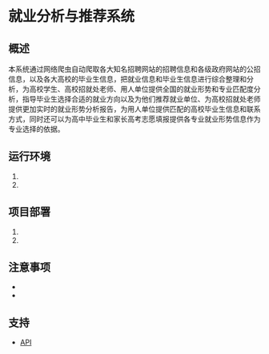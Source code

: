 # 就业分析与推荐系统

## 概述

本系统通过网络爬虫自动爬取各大知名招聘网站的招聘信息和各级政府网站的公招信息，以及各大高校的毕业生信息，把就业信息和毕业生信息进行综合整理和分析，为高校学生、高校招就处老师、用人单位提供全国的就业形势和专业匹配度分析，指导毕业生选择合适的就业方向以及为他们推荐就业单位、为高校招就处老师提供更加实时的就业形势分析报告，为用人单位提供匹配的高校毕业生信息和联系方式，同时还可以为高中毕业生和家长高考志愿填报提供各专业就业形势信息作为专业选择的依据。

## 运行环境

1.
2.

## 项目部署

1.
2.

## 注意事项

-
-

## 支持

- [API](/%E9%A1%B9%E7%9B%AE%E6%96%87%E6%A1%A3/EarSystem-API/index.md)
